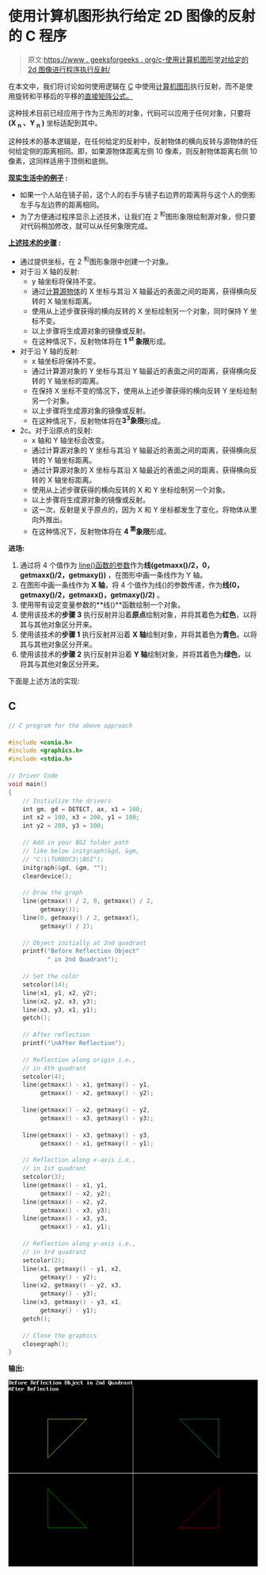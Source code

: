 # 使用计算机图形执行给定 2D 图像的反射的 C 程序

> 原文:[https://www . geeksforgeeks . org/c-使用计算机图形学对给定的 2d 图像进行程序执行反射/](https://www.geeksforgeeks.org/c-program-to-perform-reflection-of-the-given-2d-image-using-computer-graphics/)

在本文中，我们将讨论如何使用逻辑在 [C](https://www.geeksforgeeks.org/c-programming-language/) 中使用[计算机图形](https://www.geeksforgeeks.org/basic-graphic-programming-in-c/)执行反射，而不是使用旋转和平移后的平移的[直接矩阵公式。](https://www.geeksforgeeks.org/translation-objects-computer-graphics-reference-added-please-review/)

这种技术目前已经应用于作为三角形的对象，代码可以应用于任何对象，只要将 **(X <sub>n</sub> 、Y <sub>n</sub> )** 坐标适配到其中。

这种技术的基本逻辑是，在任何给定的反射中，反射物体的横向反转与源物体的任何给定侧的距离相同。即，如果源物体距离左侧 10 像素，则反射物体距离右侧 10 像素，这同样适用于顶侧和底侧。

**<u>现实生活中的例子</u> :**

*   如果一个人站在镜子前，这个人的右手与镜子右边界的距离将与这个人的倒影左手与左边界的距离相同。
*   为了方便通过程序显示上述技术，让我们在 2 <sup>和</sup>图形象限绘制源对象，但只要对代码稍加修改，就可以从任何象限完成。

**<u>上述技术的步骤</u> :**

*   通过提供坐标，在 2 <sup>和</sup>图形象限中创建一个对象。
*   对于沿 X 轴的反射:
    *   y 轴坐标将保持不变。
    *   通过[计算源物体](https://www.geeksforgeeks.org/sum-manhattan-distances-pairs-points/)的 X 坐标与其沿 X 轴最近的表面之间的距离，获得横向反转的 X 轴坐标距离。
    *   使用从上述步骤获得的横向反转的 X 坐标绘制另一个对象，同时保持 Y 坐标不变。
    *   以上步骤将生成源对象的镜像或反射。
    *   在这种情况下，反射物体将在 **1 <sup>st</sup> 象限**形成。
*   对于沿 Y 轴的反射:
    *   x 轴坐标将保持不变。
    *   通过计算源对象的 Y 坐标与其沿 Y 轴最近的表面之间的距离，获得横向反转的 Y 轴坐标的距离。
    *   在保持 X 坐标不变的情况下，使用从上述步骤获得的横向反转 Y 坐标绘制另一个对象。
    *   以上步骤将生成源对象的镜像或反射。
    *   在这种情况下，反射物体将在**3<sup>3</sup>象限**形成。
*   2c。对于沿原点的反射:
    *   x 轴和 Y 轴坐标会改变。
    *   通过计算源对象的 Y 坐标与其沿 Y 轴最近的表面之间的距离，获得横向反转的 Y 轴坐标距离。
    *   通过计算源对象的 X 坐标与其沿 X 轴最近的表面之间的距离，获得横向反转的 X 轴坐标距离。
    *   使用从上述步骤获得的横向反转的 X 和 Y 坐标绘制另一个对象。
    *   以上步骤将生成源对象的镜像或反射。
    *   这一次，反射是关于原点的，因为 X 和 Y 坐标都发生了变化，将物体从里向外推出。
    *   在这种情况下，反射物体将在 **4 <sup>第</sup>象限**形成。

**进场:**

1.  通过将 4 个值作为 [line()函数的参数](https://www.geeksforgeeks.org/draw-line-c-graphics/)作为**线(getmaxx()/2，0，getmaxx()/2，getmaxy())** ，在图形中画一条线作为 Y 轴。
2.  在图形中画一条线作为 **X 轴**，将 4 个值作为线()的参数传递，作为**线(0，getmaxy()/2，getmaxx()，getmaxy()/2)** 。
3.  使用带有设定变量参数的**线()**函数绘制一个对象。
4.  使用该技术的**步骤 3** 执行反射并沿着**原点**绘制对象，并将其着色为**红色**，以将其与其他对象区分开来。
5.  使用该技术的**步骤 1** 执行反射并沿着 **X 轴**绘制对象，并将其着色为**青色**，以将其与其他对象区分开来。
6.  使用该技术的**步骤 2** 执行反射并沿着 **Y 轴**绘制对象，并将其着色为**绿色**，以将其与其他对象区分开来。

下面是上述方法的实现:

## C

```cpp
// C program for the above approach

#include <conio.h>
#include <graphics.h>
#include <stdio.h>

// Driver Code
void main()
{
    // Initialize the drivers
    int gm, gd = DETECT, ax, x1 = 100;
    int x2 = 100, x3 = 200, y1 = 100;
    int y2 = 200, y3 = 100;

    // Add in your BGI folder path
    // like below initgraph(&gd, &gm,
    // "C:\\TURBOC3\\BGI");
    initgraph(&gd, &gm, "");
    cleardevice();

    // Draw the graph
    line(getmaxx() / 2, 0, getmaxx() / 2,
         getmaxy());
    line(0, getmaxy() / 2, getmaxx(),
         getmaxy() / 2);

    // Object initially at 2nd quadrant
    printf("Before Reflection Object"
           " in 2nd Quadrant");

    // Set the color
    setcolor(14);
    line(x1, y1, x2, y2);
    line(x2, y2, x3, y3);
    line(x3, y3, x1, y1);
    getch();

    // After reflection
    printf("\nAfter Reflection");

    // Reflection along origin i.e.,
    // in 4th quadrant
    setcolor(4);
    line(getmaxx() - x1, getmaxy() - y1,
         getmaxx() - x2, getmaxy() - y2);

    line(getmaxx() - x2, getmaxy() - y2,
         getmaxx() - x3, getmaxy() - y3);

    line(getmaxx() - x3, getmaxy() - y3,
         getmaxx() - x1, getmaxy() - y1);

    // Reflection along x-axis i.e.,
    // in 1st quadrant
    setcolor(3);
    line(getmaxx() - x1, y1,
         getmaxx() - x2, y2);
    line(getmaxx() - x2, y2,
         getmaxx() - x3, y3);
    line(getmaxx() - x3, y3,
         getmaxx() - x1, y1);

    // Reflection along y-axis i.e.,
    // in 3rd quadrant
    setcolor(2);
    line(x1, getmaxy() - y1, x2,
         getmaxy() - y2);
    line(x2, getmaxy() - y2, x3,
         getmaxy() - y3);
    line(x3, getmaxy() - y3, x1,
         getmaxy() - y1);
    getch();

    // Close the graphics
    closegraph();
}
```

**输出:**

[![](img/134c2ece8ab9b20660bbd0e861c29828.png)](https://media.geeksforgeeks.org/wp-content/uploads/20210315185921/Screenshot239.png)